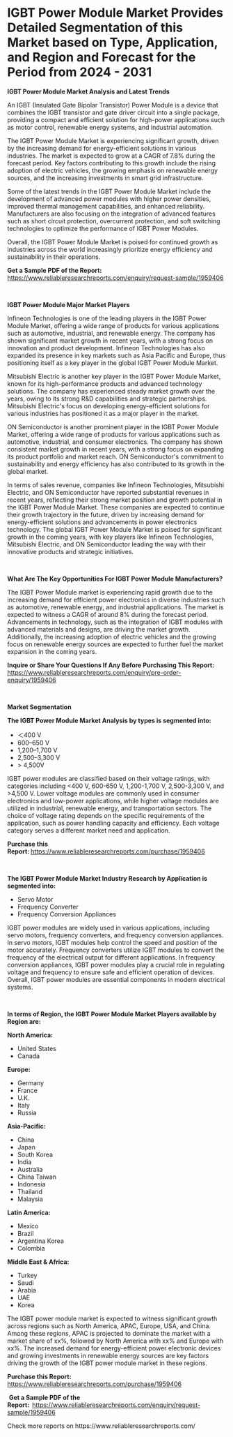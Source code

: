 <p><h1>IGBT Power Module Market Provides Detailed Segmentation of this Market based on Type, Application, and Region and Forecast for the Period from 2024 - 2031</h1></p><p><strong>IGBT Power Module Market Analysis and Latest Trends</strong></p>
<p><p>An IGBT (Insulated Gate Bipolar Transistor) Power Module is a device that combines the IGBT transistor and gate driver circuit into a single package, providing a compact and efficient solution for high-power applications such as motor control, renewable energy systems, and industrial automation.</p><p>The IGBT Power Module Market is experiencing significant growth, driven by the increasing demand for energy-efficient solutions in various industries. The market is expected to grow at a CAGR of 7.8% during the forecast period. Key factors contributing to this growth include the rising adoption of electric vehicles, the growing emphasis on renewable energy sources, and the increasing investments in smart grid infrastructure.</p><p>Some of the latest trends in the IGBT Power Module Market include the development of advanced power modules with higher power densities, improved thermal management capabilities, and enhanced reliability. Manufacturers are also focusing on the integration of advanced features such as short circuit protection, overcurrent protection, and soft switching technologies to optimize the performance of IGBT Power Modules.</p><p>Overall, the IGBT Power Module Market is poised for continued growth as industries across the world increasingly prioritize energy efficiency and sustainability in their operations.</p></p>
<p><strong>Get a Sample PDF of the Report:&nbsp;</strong> <a href="https://www.reliableresearchreports.com/enquiry/request-sample/1959406">https://www.reliableresearchreports.com/enquiry/request-sample/1959406</a></p>
<p>&nbsp;</p>
<p><strong>IGBT Power Module Major Market Players</strong></p>
<p><p>Infineon Technologies is one of the leading players in the IGBT Power Module Market, offering a wide range of products for various applications such as automotive, industrial, and renewable energy. The company has shown significant market growth in recent years, with a strong focus on innovation and product development. Infineon Technologies has also expanded its presence in key markets such as Asia Pacific and Europe, thus positioning itself as a key player in the global IGBT Power Module Market.</p><p>Mitsubishi Electric is another key player in the IGBT Power Module Market, known for its high-performance products and advanced technology solutions. The company has experienced steady market growth over the years, owing to its strong R&D capabilities and strategic partnerships. Mitsubishi Electric's focus on developing energy-efficient solutions for various industries has positioned it as a major player in the market.</p><p>ON Semiconductor is another prominent player in the IGBT Power Module Market, offering a wide range of products for various applications such as automotive, industrial, and consumer electronics. The company has shown consistent market growth in recent years, with a strong focus on expanding its product portfolio and market reach. ON Semiconductor's commitment to sustainability and energy efficiency has also contributed to its growth in the global market.</p><p>In terms of sales revenue, companies like Infineon Technologies, Mitsubishi Electric, and ON Semiconductor have reported substantial revenues in recent years, reflecting their strong market position and growth potential in the IGBT Power Module Market. These companies are expected to continue their growth trajectory in the future, driven by increasing demand for energy-efficient solutions and advancements in power electronics technology. The global IGBT Power Module Market is poised for significant growth in the coming years, with key players like Infineon Technologies, Mitsubishi Electric, and ON Semiconductor leading the way with their innovative products and strategic initiatives.</p></p>
<p>&nbsp;</p>
<p><strong>What Are The Key Opportunities For IGBT Power Module Manufacturers?</strong></p>
<p><p>The IGBT Power Module market is experiencing rapid growth due to the increasing demand for efficient power electronics in diverse industries such as automotive, renewable energy, and industrial applications. The market is expected to witness a CAGR of around 8% during the forecast period. Advancements in technology, such as the integration of IGBT modules with advanced materials and designs, are driving the market growth. Additionally, the increasing adoption of electric vehicles and the growing focus on renewable energy sources are expected to further fuel the market expansion in the coming years.</p></p>
<p><strong>Inquire or Share Your Questions If Any Before Purchasing This Report:</strong> <a href="https://www.reliableresearchreports.com/enquiry/pre-order-enquiry/1959406">https://www.reliableresearchreports.com/enquiry/pre-order-enquiry/1959406</a></p>
<p>&nbsp;</p>
<p><strong>Market Segmentation</strong></p>
<p><strong>The IGBT Power Module Market Analysis by types is segmented into:</strong></p>
<p><ul><li>＜400 V</li><li>600–650 V</li><li>1,200–1,700 V</li><li>2,500–3,300 V</li><li>> 4,500V</li></ul></p>
<p><p>IGBT power modules are classified based on their voltage ratings, with categories including <400 V, 600-650 V, 1,200-1,700 V, 2,500-3,300 V, and >4,500 V. Lower voltage modules are commonly used in consumer electronics and low-power applications, while higher voltage modules are utilized in industrial, renewable energy, and transportation sectors. The choice of voltage rating depends on the specific requirements of the application, such as power handling capacity and efficiency. Each voltage category serves a different market need and application.</p></p>
<p><strong>Purchase this Report:&nbsp;</strong><a href="https://www.reliableresearchreports.com/purchase/1959406">https://www.reliableresearchreports.com/purchase/1959406</a></p>
<p>&nbsp;</p>
<p><strong>The IGBT Power Module Market Industry Research by Application is segmented into:</strong></p>
<p><ul><li>Servo Motor</li><li>Frequency Converter</li><li>Frequency Conversion Appliances</li></ul></p>
<p><p>IGBT power modules are widely used in various applications, including servo motors, frequency converters, and frequency conversion appliances. In servo motors, IGBT modules help control the speed and position of the motor accurately. Frequency converters utilize IGBT modules to convert the frequency of the electrical output for different applications. In frequency conversion appliances, IGBT power modules play a crucial role in regulating voltage and frequency to ensure safe and efficient operation of devices. Overall, IGBT power modules are essential components in modern electrical systems.</p></p>
<p>&nbsp;</p>
<p><strong>In terms of Region, the IGBT Power Module Market Players available by Region are:</strong></p>
<p>
    <p> <strong> North America: </strong>
        <ul>
            <li>United States</li>
            <li>Canada</li>
        </ul>
        </p> 
    <p> <strong> Europe: </strong>
        <ul>
            <li>Germany</li>
            <li>France</li>
            <li>U.K.</li>
            <li>Italy</li>
            <li>Russia</li>
        </ul>
        </p> 
    <p> <strong> Asia-Pacific: </strong>
        <ul>
            <li>China</li>
            <li>Japan</li>
            <li>South Korea</li>
            <li>India</li>
            <li>Australia</li>
            <li>China Taiwan</li>
            <li>Indonesia</li>
            <li>Thailand</li>
            <li>Malaysia</li>
        </ul>
        </p> 
    <p> <strong> Latin America: </strong>
        <ul>
            <li>Mexico</li>
            <li>Brazil</li>
            <li>Argentina Korea</li>
            <li>Colombia</li>
        </ul>
        </p> 
    <p> <strong> Middle East & Africa: </strong>
        <ul>
            <li>Turkey</li>
            <li>Saudi</li>
            <li>Arabia</li>
            <li>UAE</li>
            <li>Korea</li>
        </ul>
    </p>
    </p>
<p><p>The IGBT power module market is expected to witness significant growth across regions such as North America, APAC, Europe, USA, and China. Among these regions, APAC is projected to dominate the market with a market share of xx%, followed by North America with xx% and Europe with xx%. The increased demand for energy-efficient power electronic devices and growing investments in renewable energy sources are key factors driving the growth of the IGBT power module market in these regions.</p></p>
<p><strong>Purchase this Report: </strong><a href="https://www.reliableresearchreports.com/purchase/1959406">https://www.reliableresearchreports.com/purchase/1959406</a></p>
<p>&nbsp;<strong>Get a Sample PDF of the Report:&nbsp;&nbsp;</strong><a href="https://www.reliableresearchreports.com/enquiry/request-sample/1959406">https://www.reliableresearchreports.com/enquiry/request-sample/1959406</a></p>
<p><strong></strong></p>
<p>Check more reports on https://www.reliableresearchreports.com/</p>